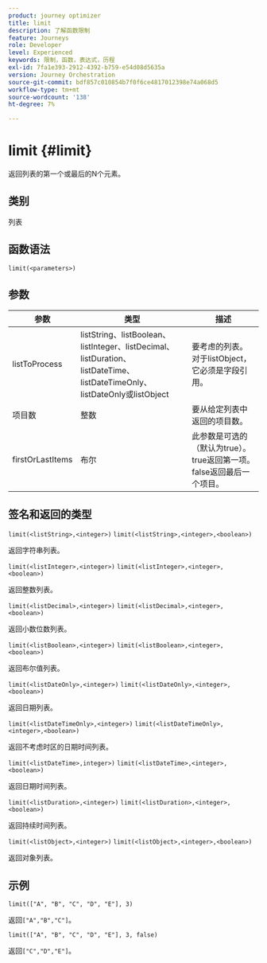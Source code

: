```yaml
---
product: journey optimizer
title: limit
description: 了解函数限制
feature: Journeys
role: Developer
level: Experienced
keywords: 限制，函数，表达式，历程
exl-id: 7fa1e393-2912-4392-b759-e54d08d5635a
version: Journey Orchestration
source-git-commit: bdf857c010854b7f0f6ce4817012398e74a068d5
workflow-type: tm+mt
source-wordcount: '138'
ht-degree: 7%

---
```


# limit {#limit}

返回列表的第一个或最后的N个元素。

## 类别

列表

## 函数语法

`limit(<parameters>)`

## 参数

| 参数 | 类型 | 描述 |
|-----------|------------------|------------------|
| listToProcess | listString、listBoolean、listInteger、listDecimal、listDuration、listDateTime、listDateTimeOnly、listDateOnly或listObject | 要考虑的列表。 对于listObject，它必须是字段引用。 |
| 项目数 | 整数 | 要从给定列表中返回的项目数。 |
| firstOrLastItems | 布尔 | 此参数是可选的（默认为true）。 true返回第一项。 false返回最后一个项目。 |

## 签名和返回的类型

`limit(<listString>,<integer>)`
`limit(<listString>,<integer>,<boolean>)`

返回字符串列表。

`limit(<listInteger>,<integer>)`
`limit(<listInteger>,<integer>,<boolean>)`

返回整数列表。

`limit(<listDecimal>,<integer>)`
`limit(<listDecimal>,<integer>,<boolean>)`

返回小数位数列表。

`limit(<listBoolean>,<integer>)`
`limit(<listBoolean>,<integer>,<boolean>)`

返回布尔值列表。

`limit(<listDateOnly>,<integer>)`
`limit(<listDateOnly>,<integer>,<boolean>)`

返回日期列表。

`limit(<listDateTimeOnly>,<integer>)`
`limit(<listDateTimeOnly>,<integer>,<boolean>)`

返回不考虑时区的日期时间列表。

`limit(<listDateTime>,integer>)`
`limit(<listDateTime>,<integer>,<boolean>)`

返回日期时间列表。

`limit(<listDuration>,<integer>)`
`limit(<listDuration>,<integer>,<boolean>)`

返回持续时间列表。

`limit(<listObject>,<integer>)`
`limit(<listObject>,<integer>,<boolean>)`

返回对象列表。

## 示例

`limit(["A", "B", "C", "D", "E"], 3)`

返回`["A","B","C"]`。

`limit(["A", "B", "C", "D", "E"], 3, false)`

返回`["C","D","E"]`。
